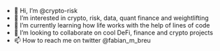 - 👋 Hi, I’m @crypto-risk
- 👀 I’m interested in crypto, risk, data, quant finance and weightlifting
- 🌱 I’m currently learning how life works with the help of lines of code
- 💞️ I’m looking to collaborate on cool DeFi, finance and crypto projects
- 📫 How to reach me on twitter @fabian_m_breu

<!---
crypto-risk/crypto-risk is a ✨ special ✨ repository because its `README.md` (this file) appears on your GitHub profile.
You can click the Preview link to take a look at your changes.
--->
